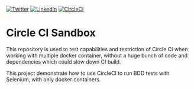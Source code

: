 [![Twitter](https://img.shields.io/badge/Twitter-%40jeckel4-blue.svg)](https://twitter.com/jeckel4) [![LinkedIn](https://img.shields.io/badge/LinkedIn-Julien%20Mercier-blue.svg)](https://www.linkedin.com/in/jeckel/) [![CircleCI](https://circleci.com/gh/jeckel/circleci-sandbox.svg?style=svg)](https://circleci.com/gh/jeckel/circleci-sandbox)

# Circle CI Sandbox

This repository is used to test capabilities and restriction of Circle CI when working with multiple docker container, without a huge bunch of code and dependencies which could slow down CI build.

This project demonstrate how to use CircleCI to run BDD tests with Selenium, with only docker containers. 
